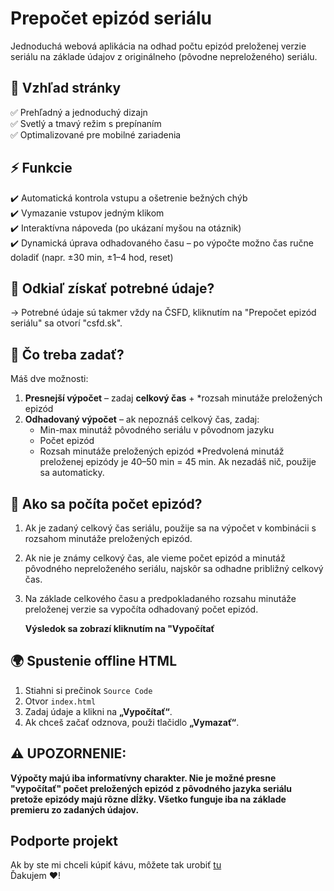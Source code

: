 # Prepočet epizód seriálu  

Jednoduchá webová aplikácia na odhad počtu epizód preloženej verzie seriálu na základe údajov z originálneho (pôvodne nepreloženého) seriálu.  

## 🎨 Vzhľad stránky  
✅ Prehľadný a jednoduchý dizajn  
✅ Svetlý a tmavý režim s prepínaním  
✅ Optimalizované pre mobilné zariadenia  

## ⚡ Funkcie  
✔️ Automatická kontrola vstupu a ošetrenie bežných chýb  
✔️ Vymazanie vstupov jedným klikom   
✔️ Interaktívna nápoveda (po ukázaní myšou na otáznik)   
✔️ Dynamická úprava odhadovaného času – po výpočte možno čas ručne doladiť (napr. ±30 min, ±1–4 hod, reset)

## 📌 Odkiaľ získať potrebné údaje? ##
-> Potrebné údaje sú takmer vždy na ČSFD, kliknutím na "Prepočet epizód seriálu" sa otvorí "csfd.sk".

## 🔢 Čo treba zadať?  
Máš dve možnosti:  
1. **Presnejší výpočet** – zadaj **celkový čas** + *rozsah minutáže preložených epizód  
2. **Odhadovaný výpočet** – ak nepoznáš celkový čas, zadaj:  
   - Min-max minutáž pôvodného seriálu v pôvodnom jazyku
   - Počet epizód  
   - Rozsah minutáže preložených epizód
*Predvolená minutáž preloženej epizódy je 40–50 min = 45 min. Ak nezadáš nič, použije sa automaticky.

## 🧮 Ako sa počíta počet epizód?  
1. Ak je zadaný celkový čas seriálu, použije sa na výpočet v kombinácii s rozsahom minutáže preložených epizód.  
2. Ak nie je známy celkový čas, ale vieme počet epizód a minutáž pôvodného nepreloženého seriálu, najskôr sa odhadne približný celkový čas.
3. Na základe celkového času a predpokladaného rozsahu minutáže preloženej verzie sa vypočíta odhadovaný počet epizód.
     
   **Výsledok sa zobrazí kliknutím na "Vypočítať**  

## 🌍 Spustenie offline HTML 
1. Stiahni si prečinok `Source Code`  
2. Otvor `index.html`    
3. Zadaj údaje a klikni na **„Vypočítať“**.  
4. Ak chceš začať odznova, použi tlačidlo **„Vymazať“**.

## ⚠️ UPOZORNENIE:
**Výpočty majú iba informatívny charakter. Nie je možné presne "vypočítať" počet preložených epizód z pôvodného jazyka seriálu pretože epizódy majú rôzne dĺžky. Všetko funguje iba na základe premieru zo zadaných údajov.** 

## Podporte projekt

Ak by ste mi chceli kúpiť kávu, môžete tak urobiť [tu](https://revolut.me/marp0l)  
Ďakujem ❤️!


